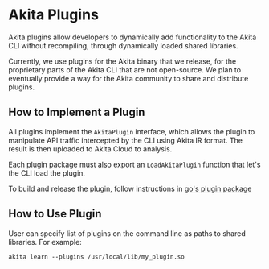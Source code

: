 # Akita Plugins

Akita plugins allow developers to dynamically add functionality to the
Akita CLI without recompiling, through dynamically loaded shared
libraries.

Currently, we use plugins for the Akita binary that we release, for the proprietary parts of the Akita CLI that are not open-source. We plan to eventually provide a way for the Akita community to share and distribute plugins.

## How to Implement a Plugin

All plugins implement the `AkitaPlugin` interface, which allows the plugin to
manipulate API traffic intercepted by the CLI using Akita IR format. The result
is then uploaded to Akita Cloud to analysis.

Each plugin package must also export an `LoadAkitaPlugin` function that let's
the CLI load the plugin.

To build and release the plugin, follow instructions in
[go's plugin package](https://golang.org/pkg/plugin/)

## How to Use Plugin

User can specify list of plugins on the command line as paths to shared
libraries. For example:

```
akita learn --plugins /usr/local/lib/my_plugin.so
```
